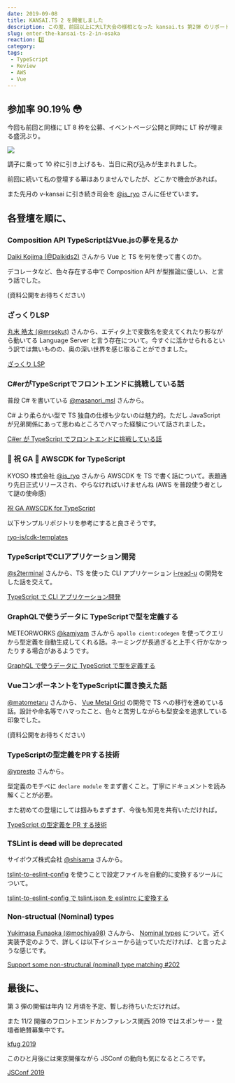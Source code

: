 ```yaml
---
date: 2019-09-08
title: KANSAI.TS 2 を開催しました
description: この度、前回以上に大LT大会の様相となった kansai.ts 第2弾 のリポートです。
slug: enter-the-kansai-ts-2-in-osaka
reaction: 2️⃣
category: 
tags: 
 - TypeScript
 - Review
 - AWS
 - Vue
---
```


## 参加率 90.19％ 😳

今回も前回と同様に LT 8 枠を公募、イベントページ公開と同時に LT 枠が埋まる盛況ぶり。

![](https://i.imgur.com/NSUdYVH.jpg)

調子に乗って 10 枠に引き上げるも、当日に飛び込みが生まれました。

前回に続いて私の登壇する幕はありませんでしたが、どこかで機会があれば。

また先月の v-kansai に引き続き司会を [@is_ryo](https://twitter.com/is_ryo) さんに任せています。

## 各登壇を順に、

### Composition API TypeScriptはVue.jsの夢を見るか

[Daiki Kojima (@Daikids2)](https://twitter.com/Daikids2) さんから Vue と TS を何を使って書くのか。

デコレータなど、色々存在する中で Composition API が型推論に優しい、と言う話でした。

(資料公開をお待ちください)

### ざっくりLSP

[丸末 皓太 (@mrsekut)](https://twitter.com/mrsekut) さんから、エディタ上で変数名を変えてくれたり影ながら動いてる Language Server と言う存在について。今すぐに活かせられるという訳では無いものの、奥の深い世界を感じ取ることができました。

<a class="link-preview" href="https://scrapbox.io/mrsekut-p/%E3%81%96%E3%81%A3%E3%81%8F%E3%82%8ALSP">ざっくり LSP</a>

### C#erがTypeScriptでフロントエンドに挑戦している話

普段 C# を書いている [@masanori_msl](https://twitter.com/masanori_msl) さんから。

C# より柔らかい型で TS 独自の仕様も少ないのは魅力的。ただし JavaScript が兄弟関係にあって思わぬところでハマった経験について話されました。

<a class="link-preview" href="https://speakerdeck.com/masui_masanori/c-number-ergatypescriptdehurontoendonitiao-zhan-siteiruhua">C#er が TypeScript でフロントエンドに挑戦している話</a>

### 🎉 祝 GA 🎉 AWSCDK for TypeScript

KYOSO 株式会社 [@is_ryo](https://twitter.com/is_ryo) さんから AWSCDK を TS で書く話について。表題通り先日正式リリースされ、やらなければいけませんね (AWS を普段使う者として謎の使命感)

<a class="link-preview" href="https://docs.google.com/presentation/d/18vgUTXzcF6eofp3uLd-ZVmcaKsEYkTS-QjWQLXxCwBc/edit#slide=id.g5faa9da147_1_0">祝 GA AWSCDK for TypeScript</a>

以下サンプルリポジトリを参考にすると良さそうです。

<a class="link-preview" href="https://github.com/ryo-is/cdk-templates">ryo-is/cdk-templates</a>

### TypeScriptでCLIアプリケーション開発

[@s2terminal](https://twitter.com/s2terminal) さんから、TS を使った CLI アプリケーション [i-read-u](https://github.com/s2terminal/i-read-u) の開発をした話を交えて。

<a class="link-preview" href="https://www.slideshare.net/ShutoSuzuki/typescriptcli">TypeScript で CLI アプリケーション開発</a>

### GraphQLで使うデータに TypeScriptで型を定義する

METEORWORKS [@kamiyam](https://twitter.com/kamiyam) さんから `apollo cient:codegen` を使ってクエリから型定義を自動生成してくれる話。ネーミングが長過ぎると上手く行かなかったりする場合があるようです。

<a class="link-preview" href="https://speakerdeck.com/kamiyam/graphqldeshi-udetani-typescriptdexing-woding-yi-suru">GraphQL で使うデータに TypeScript で型を定義する</a>

### VueコンポーネントをTypeScriptに置き換えた話

[@matometaru](https://twitter.com/matometaru) さんから、 [Vue Metal Grid](https://github.com/matometaru/vue-metal-grid) の開発で TS への移行を進めている話。設計や命名等でハマったこと、色々と苦労しながらも型安全を追求している印象でした。

(資料公開をお待ちください)

### TypeScriptの型定義をPRする技術

[@ypresto](https://twitter.com/ypresto) さんから。

型定義のモチベに `declare module` をまず書くこと。丁寧にドキュメントを読み解くことが必要。

また初めての登壇にしては掴みもまずまず、今後も知見を共有いただければ。

<a class="link-preview" href="https://speakerdeck.com/ypresto/typescriptfalsexing-ding-yi-woprsuruji-shu">TypeScript の型定義を PR する技術</a>

### TSLint is ~~dead~~ will be deprecated

サイボウズ株式会社 [@shisama](https://twitter.com/shisama) さんから。

[tslint-to-eslint-config](https://www.npmjs.com/package/tslint-to-eslint-config) を使うことで設定ファイルを自動的に変換するツールについて。

<a class="link-preview" href="https://qiita.com/shisama/items/b3d63142797b07cb554e">tslint-to-eslint-config で tslint.json を eslintrc に変換する</a>

### Non-structual (Nominal) types

[Yukimasa Funaoka (@mochiya98)](https://twitter.com/mochiya98) さんから、 [Nominal types](https://typescript-jp.gitbook.io/deep-dive/main-1/nominaltyping) について。近く実装予定のようで、詳しくは以下イシューから辿っていただければ、と言ったような感じです。

<a class="link-preview" href="https://github.com/Microsoft/TypeScript/issues/202">Support some non-structural (nominal) type matching #202</a>

## 最後に、

第 3 弾の開催は年内 12 月頃を予定、暫しお待ちいただければ。

また 11/2 開催のフロントエンドカンファレンス関西 2019 ではスポンサー・登壇者絶賛募集中です。

<a class="link-preview" href="https://2019.kfug.jp/">kfug 2019</a>

このひと月後には東京開催ながら JSConf の動向も気になるところです。

<a class="link-preview" href="https://jsconf.jp/2019/">JSConf 2019</a>
